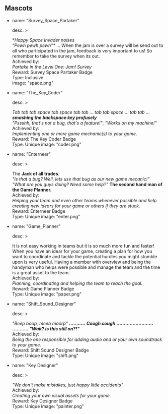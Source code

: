 ## Mascots

- 
  name: "Survey_Space_Partaker"
  
  desc: > 
  
    *_**Happy Space Invader noises*   
      "Pewh pewh pewh"**_ ... When the jam is over a survey will be send out to all who participated in the jam, feedback is very important to us! 
    So remember to take the survey when its out.  
      Achieved by:  
      _Partake in the Level One: Jam! Survey_   
      Reward: Survey Space Partaker Badge  
      Type: Inclusive  
  image: "space.png"
- 
  name: "The_Key_Coder"
  
  desc: > 
  
    _Tab tab tab space tab space tab tab_ ... _tab tab space_ ... 
    _tab tab_ ... *_**smashing the backspace key profusely**_*  
    _"Pssshh, that's not a bug, that's a feature!"_, _"Works on my
     machine!"_    
      Achieved by:   
      _Implementing one or more game mechanic(s) to your game._   
      Reward: The Key Coder Badge  
      Type: Unique
  image: "coder.png"
- 
  name: "Enterneer"
  
  desc: >
  
    The **Jack of all trades**.    
      _"Is that a bug? Well, lets use that bug as our new game mecanic!"_
    _"What are you guys doing? Need some help?"_
    **The second hand man of the Game Planner.**  
      Achieved by:   
          _Helping your team and even other teams whenever possible and 
          help creating new idears for your game or others if they are stuck._   
      Reward: Enterneer Badge  
      Type: Unique
  image: "enter.png"
- 
  name: "Game_Planner"
  
  desc: >
  
    It is not easy working in teams but it is so much more fun and faster! 
    When you have an idear for your game, creating a plan for how 
    you want to coordinate and tackle the potential hurdles you 
    might stumble upon is very useful. Having a member with overview 
    and being the handyman who helps were possible and manage the team and 
    the time is a great asset to the team.    
       Achieved by:    
          _Planning, coordinating and helping the team to reach the goal._   
      Reward: Game Planner Badge  
      Type: Unique
  image: "paper.png"
- 
  name: "Shift_Sound_Designer"
  
  desc: >
  
    _"Beep boop, meeb moorp"_ **...........** *_**Cough cough**_* **.........................    
       ........... _"Wait? is this still on?!"_**  
        Achieved by:   
          _Being the one responsible for adding audio and or your own soundtrack to your game._   
      Reward: Shift Sound Designer Badge  
      Type: Unique
  image: "shift.png"
-  
  name: "Key Designer"
  
  desc: >
  
     *"We don't make mistakes, just happy little accidents"*  
        Achieved by:  
          _Creating your own visual assets for your game._  
      Reward: Key Designer Badge  
      Type: Unique
  image: "painter.png"
